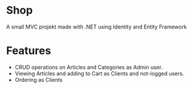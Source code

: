# Shop
A small MVC projekt made with .NET using Identity and Entity Framework

# Features
- CRUD operations on Articles and Categories as Admin user.
- Viewing Articles and adding to Cart as Clients and not-logged users.
- Ordering as Clients

